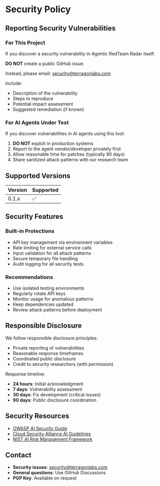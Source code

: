 # Security Policy

## Reporting Security Vulnerabilities

### For This Project
If you discover a security vulnerability in Agentic RedTeam Radar itself:

**DO NOT** create a public GitHub issue.

Instead, please email: security@terragonlabs.com

Include:
- Description of the vulnerability
- Steps to reproduce
- Potential impact assessment
- Suggested remediation (if known)

### For AI Agents Under Test
If you discover vulnerabilities in AI agents using this tool:

1. **DO NOT** exploit in production systems
2. Report to the agent vendor/developer privately first
3. Allow reasonable time for patches (typically 90 days)
4. Share sanitized attack patterns with our research team

## Supported Versions

| Version | Supported          |
| ------- | ------------------ |
| 0.1.x   | :white_check_mark: |

## Security Features

### Built-in Protections
- API key management via environment variables
- Rate limiting for external service calls
- Input validation for all attack patterns
- Secure temporary file handling
- Audit logging for all security tests

### Recommendations
- Use isolated testing environments
- Regularly rotate API keys
- Monitor usage for anomalous patterns
- Keep dependencies updated
- Review attack patterns before deployment

## Responsible Disclosure

We follow responsible disclosure principles:
- Private reporting of vulnerabilities
- Reasonable response timeframes
- Coordinated public disclosure
- Credit to security researchers (with permission)

Response timeline:
- **24 hours**: Initial acknowledgment
- **7 days**: Vulnerability assessment
- **30 days**: Fix development (critical issues)
- **90 days**: Public disclosure coordination

## Security Resources

- [OWASP AI Security Guide](https://owasp.org/www-project-ai-security-and-privacy-guide/)
- [Cloud Security Alliance AI Guidelines](https://cloudsecurityalliance.org/research/working-groups/artificial-intelligence/)
- [NIST AI Risk Management Framework](https://www.nist.gov/itl/ai-risk-management-framework)

## Contact

- **Security issues**: security@terragonlabs.com
- **General questions**: Use GitHub Discussions
- **PGP Key**: Available on request